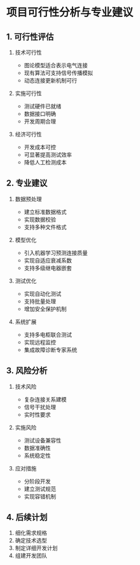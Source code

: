 # 项目可行性分析与专业建议

## 1. 可行性评估
1. 技术可行性
   - 图论模型适合表示电气连接
   - 现有算法可支持信号传播模拟
   - 动态连接更新机制可行

2. 实施可行性
   - 测试硬件已就绪
   - 数据接口明确
   - 开发周期合理

3. 经济可行性
   - 开发成本可控
   - 可显著提高测试效率
   - 降低人工检测成本

## 2. 专业建议
1. 数据预处理
   - 建立标准数据格式
   - 实现数据校验
   - 支持多种文件格式

2. 模型优化
   - 引入机器学习预测连接质量
   - 实现自适应衰减系数
   - 支持多级继电器嵌套

3. 测试优化
   - 实现自动化测试
   - 支持批量处理
   - 增加安全保护机制

4. 系统扩展
   - 支持多电柜联合测试
   - 实现远程监控
   - 集成故障诊断专家系统

## 3. 风险分析
1. 技术风险
   - 复杂连接关系建模
   - 信号干扰处理
   - 实时性要求

2. 实施风险
   - 测试设备兼容性
   - 数据准确性
   - 系统稳定性

3. 应对措施
   - 分阶段开发
   - 建立测试规范
   - 实现容错机制

## 4. 后续计划
1. 细化需求规格
2. 确定技术选型
3. 制定详细开发计划
4. 组建开发团队